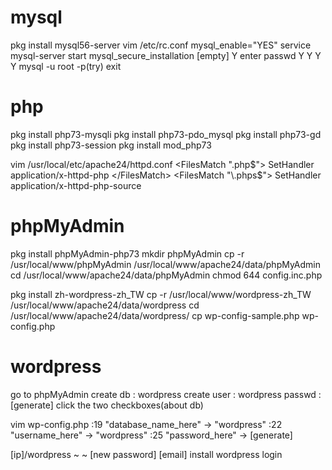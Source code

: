 # mysql
pkg install mysql56-server
vim /etc/rc.conf
	mysql_enable="YES"
service mysql-server start
mysql_secure_installation
	[empty]
	Y
	enter passwd
	Y
	Y
	Y
	Y
mysql -u root -p(try)
	exit

# php
pkg install php73-mysqli
pkg install php73-pdo_mysql
pkg install php73-gd
pkg install php73-session
pkg install mod_php73

vim /usr/local/etc/apache24/httpd.conf
	<FilesMatch "\.php$">
    		SetHandler application/x-httpd-php
	</FilesMatch>
	<FilesMatch "\.phps$">
    		SetHandler application/x-httpd-php-source
	</FilesMatch>

# phpMyAdmin
pkg install phpMyAdmin-php73
mkdir phpMyAdmin
cp -r /usr/local/www/phpMyAdmin /usr/local/www/apache24/data/phpMyAdmin
cd /usr/local/www/apache24/data/phpMyAdmin
chmod 644 config.inc.php

pkg install zh-wordpress-zh_TW
cp -r /usr/local/www/wordpress-zh_TW /usr/local/www/apache24/data/wordpress
cd /usr/local/www/apache24/data/wordpress/
cp wp-config-sample.php wp-config.php

# wordpress
go to phpMyAdmin
	create db : wordpress
	create user : wordpress
	passwd : [generate]
	click the two checkboxes(about db)

vim wp-config.php
	:19 "database_name_here" -> "wordpress"
	:22 "username_here" -> "wordpress"
	:25 "password_here" -> [generate]

[ip]/wordpress
	~
	~
	[new password]
	[email]
	install wordpress
	login
